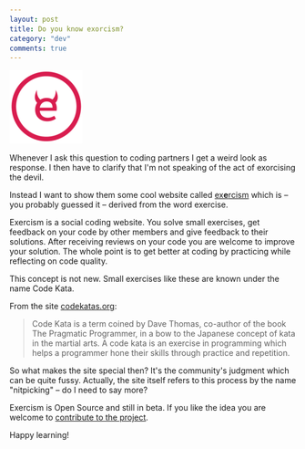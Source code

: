 ```yaml
---
layout: post
title: Do you know exorcism?
category: "dev"
comments: true
---
```


<a href="http://www.exercism.io"><img class="right" src="/assets/exercism/exercism.png" alt="Exercism.io logo"></a>

Whenever I ask this question to coding partners I get a weird look as response. I then have to clarify that I'm not speaking of the act of exorcising the devil.

Instead I want to show them some cool website called [ex**e**rcism](http://www.exercism.io) which is – you probably guessed it – derived from the word exercise.

Exercism is a social coding website. You solve small exercises, get feedback on your code by other members and give feedback to their solutions. After receiving reviews on your code you are welcome to improve your solution. The whole point is to get better at coding by practicing while reflecting on code quality.

This concept is not new. Small exercises like these are known under the name Code Kata.

From the site [codekatas.org](http://www.codekatas.org/):

> Code Kata is a term coined by Dave Thomas, co-author of the book The Pragmatic Programmer, in a bow to the Japanese concept of kata in the martial arts. A code kata is an exercise in programming which helps a programmer hone their skills through practice and repetition.

So what makes the site special then? It's the community's judgment which can be quite fussy. Actually, the site itself refers to this process by the name "nitpicking" – do I need to say more? 

Exercism is Open Source and still in beta. If you like the idea you are welcome to [contribute to the project](https://github.com/exercism/exercism.io).

Happy learning!

